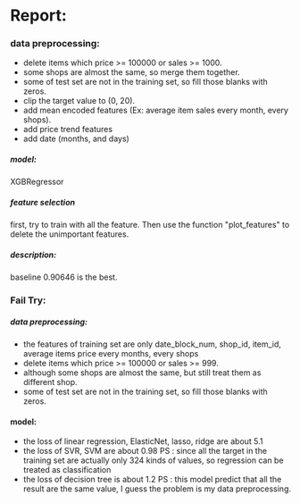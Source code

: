 # Report:


### data preprocessing:

* delete items which price >= 100000 or sales >= 1000.
* some shops are almost the same, so merge them together.
* some of test set are not in the training set, so fill those blanks with zeros.
* clip the target value to (0, 20).
* add mean encoded features (Ex: average item sales every month, every shops).
* add price trend features
* add date (months, and days)

##### model:
XGBRegressor

##### feature selection
first, try to train with all the feature. Then use the function "plot_features" to delete the unimportant features.

##### description:
baseline 0.90646 is the best.

### Fail Try:

##### data preprocessing:

* the features of training set are only date_block_num, shop_id, item_id, average items price every months, every shops
* delete items which price >= 100000 or sales >= 999.
* although some shops are almost the same, but still treat them as different shop.
* some of test set are not in the training set, so fill those blanks with zeros.

#### model:
* the loss of linear regression, ElasticNet, lasso, ridge are about 5.1
* the loss of SVR, SVM are about 0.98
  PS : since all the target in the training set are actually only 324 kinds of values, so regression can be treated as classification
* the loss of decision tree is about 1.2
  PS : this model predict that all the result are the same value, I guess the problem is my data preprocessing.



